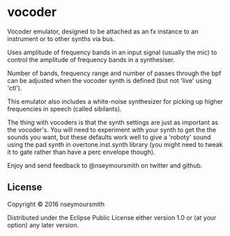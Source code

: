 # vocoder

   Vocoder emulator, designed to be attached as an fx instance to an
   instrument or to other synths via bus.

   Uses amplitude of frequency bands in an input signal (usually the mic)
   to control the amplitude of frequency bands in a synthesiser.

   Number of bands, frequency range and number of passes through the bpf
   can be adjusted when the vocoder synth is defined (but not 'live' using 
   'ctl').

   This emulator also includes a white-noise synthesizer for picking up 
   higher frequencies in speech (called sibilants).

   The thing with vocoders is that the synth settings are just as important
   as the vocoder's. You will need to experiment with your synth to get the
   the sounds you want, but these defaults work well to give a 'roboty'
   sound using the pad synth in overtone.inst.synth library (you might need
   to tweak it to gate rather than have a perc envelope though).

   Enjoy and send feedback to @nseymoursmith on twitter and github.

## License

Copyright © 2016 nseymoursmith

Distributed under the Eclipse Public License either version 1.0 or (at
your option) any later version.
